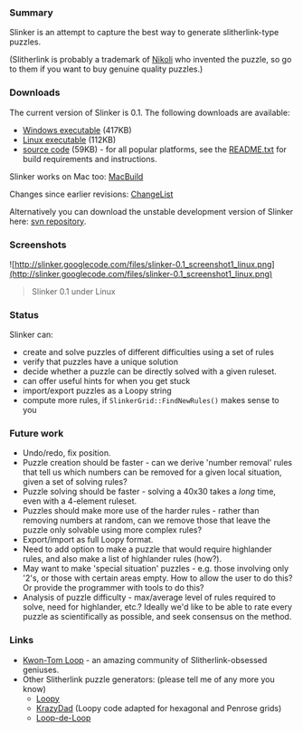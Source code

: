 ### Summary ###

Slinker is an attempt to capture the best way to generate slitherlink-type puzzles.

(Slitherlink is probably a trademark of [Nikoli](http://www.nikoli.co.jp) who invented the puzzle, so go to them if you want to buy genuine quality puzzles.)

### Downloads ###

The current version of Slinker is 0.1. The following downloads are available:

  * [Windows executable](http://slinker.googlecode.com/files/Slinker-0.1.1-win32.exe) (417KB)
  * [Linux executable](http://slinker.googlecode.com/files/Slinker-0.1.0-Linux.sh) (112KB)
  * [source code](http://slinker.googlecode.com/files/Slinker-0.1.0-Source.tar.gz) (59KB) - for all popular platforms, see the [README.txt](README.txt) for build requirements and instructions.

Slinker works on Mac too: [MacBuild](https://github.com/timhutton/slinker/wiki/MacBuild)

Changes since earlier revisions: [ChangeList](https://github.com/timhutton/slinker/wiki/MacBuild)

Alternatively you can download the unstable development version of Slinker here: [svn repository](http://code.google.com/p/slinker/source/checkout).

### Screenshots ###

![http://slinker.googlecode.com/files/slinker-0.1_screenshot1_linux.png](http://slinker.googlecode.com/files/slinker-0.1_screenshot1_linux.png)

> Slinker 0.1 under Linux

### Status ###

Slinker can:
  * create and solve puzzles of different difficulties using a set of rules
  * verify that puzzles have a unique solution
  * decide whether a puzzle can be directly solved with a given ruleset.
  * can offer useful hints for when you get stuck
  * import/export puzzles as a Loopy string
  * compute more rules, if `SlinkerGrid::FindNewRules()` makes sense to you

### Future work ###

  * Undo/redo, fix position.
  * Puzzle creation should be faster - can we derive 'number removal' rules that tell us which numbers can be removed for a given local situation, given a set of solving rules?
  * Puzzle solving should be faster - solving a 40x30 takes a _long_ time, even with a 4-element ruleset.
  * Puzzles should make more use of the harder rules - rather than removing numbers at random, can we remove those that leave the puzzle only solvable using more complex rules?
  * Export/import as full Loopy format.
  * Need to add option to make a puzzle that would require highlander rules, and also make a list of highlander rules (how?).
  * May want to make 'special situation' puzzles - e.g. those involving only '2's, or those with certain areas empty. How to allow the user to do this? Or provide the programmer with tools to do this?
  * Analysis of puzzle difficulty - max/average level of rules required to solve, need for highlander, etc.? Ideally we'd like to be able to rate every puzzle as scientifically as possible, and seek consensus on the method.

### Links ###

  * [Kwon-Tom Loop](http://www.kwontomloop.com) - an amazing community of Slitherlink-obsessed geniuses.
  * Other Slitherlink puzzle generators: (please tell me of any more you know)
    * [Loopy](http://www.chiark.greenend.org.uk/~sgtatham/puzzles/)
    * [KrazyDad](http://www.krazydad.com/slitherlink/) (Loopy code adapted for hexagonal and Penrose grids)
    * [Loop-de-Loop](http://www.deadofnight.org/?x=other)
